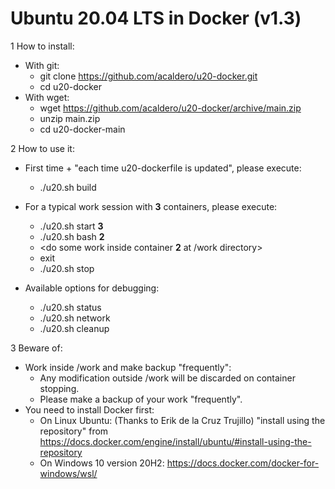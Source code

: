 # Ubuntu 20.04 LTS in Docker (v1.3)

1 How to install:
  * With git:
    * git clone https://github.com/acaldero/u20-docker.git
    * cd u20-docker
  * With wget:
    * wget https://github.com/acaldero/u20-docker/archive/main.zip
    * unzip main.zip
    * cd u20-docker-main

2 How to use it:
  * First time + "each time u20-dockerfile is updated", please execute:
    * ./u20.sh build

  * For a typical work session with **3** containers, please execute:
    *  ./u20.sh start **3**
    *  ./u20.sh bash **2**
    *  <do some work inside container **2** at /work directory>
    *  exit
    *  ./u20.sh stop

  * Available options for debugging:
    *  ./u20.sh status
    *  ./u20.sh network
    *  ./u20.sh cleanup

3 Beware of:
  * Work inside /work and make backup "frequently":
    * Any modification outside /work will be discarded on container stopping.
    * Please make a backup of your work "frequently".
  * You need to install Docker first:
    * On Linux Ubuntu: (Thanks to Erik de la Cruz Trujillo) "install using the repository" from https://docs.docker.com/engine/install/ubuntu/#install-using-the-repository
    * On Windows 10 version 20H2: https://docs.docker.com/docker-for-windows/wsl/

